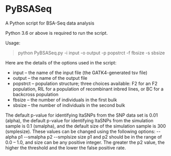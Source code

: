 # PyBSASeq
A Python script for BSA-Seq data analysis

Python 3.6 or above is required to run the script. 

Usage:
> python PyBSASeq.py -i input -o output -p popstrct -f fbsize -s sbsize

Here are the details of the options used in the script:
* input – the name of the input file (the GATK4-generated tsv file)
* output – the name of the output file
* popstrct – population structure; three choices available: F2 for an F2 population, RIL for a population of recombinant inbred lines, or BC for a backcross population
* fbsize – the number of individuals in the first bulk
* sbsize – the number of individuals in the second bulk

The default p-value for identifying ltaSNPs from the SNP data set is 0.01 (alpha), the default p-value for identifying ltaSNPs from the simulation sample is 0.1 (smalpha), and the default size of the simulation sample is 300 (smplesize). These values can be changed using the following options: 
--alpha p1 --smalpha p2 --smplsize size 
p1 and p2 should be in the range of 0.0 – 1.0, and size can be any positive integer. The greater the p2 value, the higher the threshold and the lower the false positive rate.
